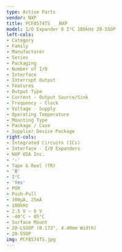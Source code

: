 ```yaml
---
type: Active Parts
vendor: NXP
title: PCF8574TS　　NXP
model: I/O Expander 8 I²C 100kHz 20-SSOP
left-cols:
- Category
- Family
- Manufacturer
- Series
- Packaging 
- Number of I/O
- Interface
- Interrupt Output
- Features
- Output Type
- Current - Output Source/Sink
- Frequency - Clock
- Voltage - Supply
- Operating Temperature
- Mounting Type
- Package / Case
- Supplier Device Package
right-cols:
- Integrated Circuits (ICs)
- Interface - I/O Expanders
- NXP USA Inc.
- '-'
- Tape & Reel (TR) 
- '8'
- I²C
- 'Yes'
- POR
- Push-Pull
- 300µA, 25mA
- 100kHz
- 2.5 V ~ 6 V
- -40°C ~ 85°C
- Surface Mount
- 20-LSSOP (0.173", 4.40mm Width)
- 20-SSOP
img: PCF8574TS.jpg
---
```


